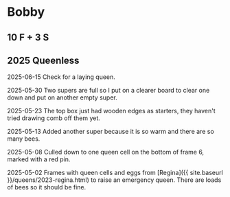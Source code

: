 # Bobby

## 10 F + 3 S

## 2025 Queenless

2025-06-15 Check for a laying queen.

2025-05-30 Two supers are full so I put on a clearer board to clear one down and put on another empty super.

2025-05-23 The top box just had wooden edges as starters, they haven't tried drawing comb off them yet.

2025-05-13 Added another super because it is so warm and there are so many bees.

2025-05-08 Culled down to one queen cell on the bottom of frame 6, marked with a red pin.

2025-05-02 Frames with queen cells and eggs from [Regina]({{ site.baseurl }}/queens/2023-regina.html) to raise an emergency queen.  There are loads of bees so it should be fine.
